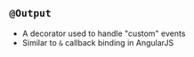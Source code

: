 ## `@Output`

- A decorator used to handle "custom" events
- Similar to `&` callback binding in AngularJS
